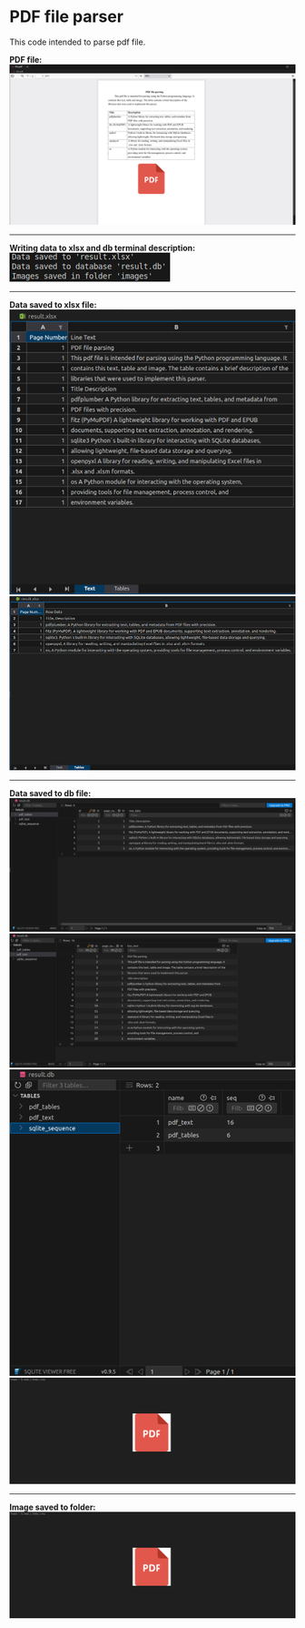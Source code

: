 # PDF file parser
This code intended to parse pdf file.

**PDF file:**
![](https://github.com/MishanyaS/pdf_file_parser/blob/main/photos/8.png?raw=true)

___

**Writing data to xlsx and db terminal description:**
![](https://github.com/MishanyaS/pdf_file_parser/blob/main/photos/1.png?raw=true)

___

**Data saved to xlsx file:**
![](https://github.com/MishanyaS/pdf_file_parser/blob/main/photos/2.png?raw=true)
![](https://github.com/MishanyaS/pdf_file_parser/blob/main/photos/3.png?raw=true)

___

**Data saved to db file:**
![](https://github.com/MishanyaS/pdf_file_parser/blob/main/photos/4.png?raw=true)
![](https://github.com/MishanyaS/pdf_file_parser/blob/main/photos/5.png?raw=true)
![](https://github.com/MishanyaS/pdf_file_parser/blob/main/photos/6.png?raw=true)
![](https://github.com/MishanyaS/pdf_file_parser/blob/main/photos/7.png?raw=true)

___

**Image saved to folder:**
![](https://github.com/MishanyaS/pdf_file_parser/blob/main/photos/7.png?raw=true)
